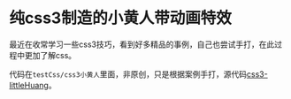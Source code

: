 # 纯css3制造的小黄人带动画特效

最近在收常学习一些css3技巧，看到好多精品的事例，自己也尝试手打，在此过程中更加了解css。

代码在`testCss/css3小黄人`里面，非原创，只是根据案例手打，源代码[css3-littleHuang](https://github.com/JR93/css3-littleHuang)。
